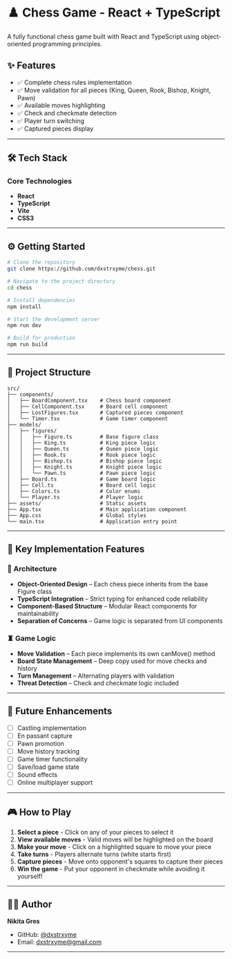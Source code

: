 # ♟️ Chess Game - React + TypeScript

A fully functional chess game built with React and TypeScript using object-oriented programming principles.

## ✨ Features

- ✅ Complete chess rules implementation
- ✅ Move validation for all pieces (King, Queen, Rook, Bishop, Knight, Pawn)
- ✅ Available moves highlighting
- ✅ Check and checkmate detection
- ✅ Player turn switching
- ✅ Captured pieces display

---

## 🛠️ Tech Stack

### Core Technologies

- **React**
- **TypeScript**
- **Vite**
- **CSS3**

---

## ⚙️ Getting Started

```bash
# Clone the repository
git clone https://github.com/dxstrxyme/chess.git

# Navigate to the project directory
cd chess

# Install dependencies
npm install

# Start the development server
npm run dev

# Build for production
npm run build
```

---

## 📁 Project Structure

```
src/
├── components/
│   ├── BoardComponent.tsx    # Chess board component
│   ├── CellComponent.tsx     # Board cell component
│   ├── LostFigures.tsx       # Captured pieces component
│   └── Timer.tsx             # Game timer component
├── models/
│   ├── figures/
│   │   ├── Figure.ts         # Base figure class
│   │   ├── King.ts           # King piece logic
│   │   ├── Queen.ts          # Queen piece logic
│   │   ├── Rook.ts           # Rook piece logic
│   │   ├── Bishop.ts         # Bishop piece logic
│   │   ├── Knight.ts         # Knight piece logic
│   │   └── Pawn.ts           # Pawn piece logic
│   ├── Board.ts              # Game board logic
│   ├── Cell.ts               # Board cell logic
│   ├── Colors.ts             # Color enums
│   └── Player.ts             # Player logic
├── assets/                   # Static assets
├── App.tsx                   # Main application component
├── App.css                   # Global styles
└── main.tsx                  # Application entry point
```

---

## 🔧 Key Implementation Features

### 🧱 Architecture

- **Object-Oriented Design** – Each chess piece inherits from the base Figure class
- **TypeScript Integration** – Strict typing for enhanced code reliability
- **Component-Based Structure** – Modular React components for maintainability
- **Separation of Concerns** – Game logic is separated from UI components

### ♜ Game Logic

- **Move Validation** – Each piece implements its own canMove() method
- **Board State Management** – Deep copy used for move checks and history
- **Turn Management** – Alternating players with validation
- **Threat Detection** – Check and checkmate logic included

---

## 🚧 Future Enhancements

- [ ] Castling implementation
- [ ] En passant capture
- [ ] Pawn promotion
- [ ] Move history tracking
- [ ] Game timer functionality
- [ ] Save/load game state
- [ ] Sound effects
- [ ] Online multiplayer support

---

## 🎮 How to Play

1. **Select a piece** - Click on any of your pieces to select it
2. **View available moves** - Valid moves will be highlighted on the board
3. **Make your move** - Click on a highlighted square to move your piece
4. **Take turns** - Players alternate turns (white starts first)
5. **Capture pieces** - Move onto opponent's squares to capture their pieces
6. **Win the game** - Put your opponent in checkmate while avoiding it yourself!

---

## 👨‍💻 Author

**Nikita Gres**

- GitHub: [@dxstrxyme](https://github.com/dxstrxyme)
- Email: dxstrxyme@gmail.com

---

<div align="center">

</div>
